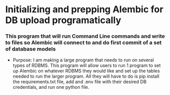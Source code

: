 # Initializing and prepping Alembic for DB upload programatically
### This program that will run Command Line commands and write to files so Alembic will connect to and do first commit of a set of database models

- Purpose: I am making a large program that needs to run on several types of RDBMS. This program will allow users to run 1 program to set up Alembic on whatever RDBMS they would like and set up the tables needed to run the larger program. All they will have to do is pip install the requirements.txt file, add and .env file with their desired DB credentials, and run one python file.